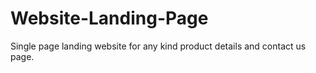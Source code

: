 # Website-Landing-Page
Single page landing website for any kind product details and contact us page.
